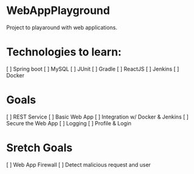 # WebAppPlayground
Project to playaround with web applications.

# Technologies to learn:
[ ] Spring boot
[ ] MySQL
[ ] JUnit
[ ] Gradle
[ ] ReactJS
[ ] Jenkins
[ ] Docker

# Goals
[ ] REST Service
[ ] Basic Web App
[ ] Integration w/ Docker & Jenkins
[ ] Secure the Web App
[ ] Logging
[ ] Profile & Login

# Sretch Goals
[ ] Web App Firewall
[ ] Detect malicious request and user
